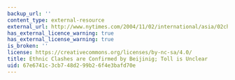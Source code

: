 ```yaml
---
backup_url: ''
content_type: external-resource
external_url: http://www.nytimes.com/2004/11/02/international/asia/02china.html
has_external_licence_warning: true
has_external_license_warning: true
is_broken: ''
license: https://creativecommons.org/licenses/by-nc-sa/4.0/
title: Ethnic Clashes are Confirmed by Beijinig; Toll is Unclear
uid: 67e6741c-3cb7-48d2-99b2-6f4e3bafd70e
---
```

